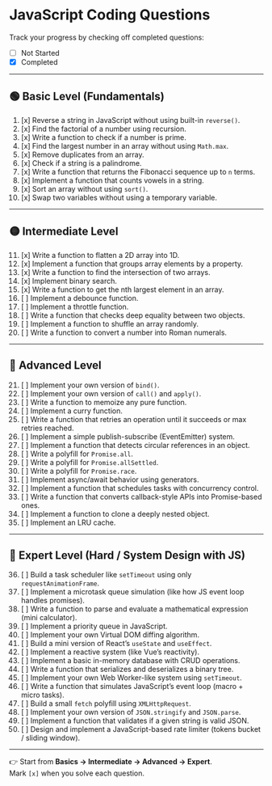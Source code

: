 # JavaScript Coding Questions

Track your progress by checking off completed questions:

- [ ] Not Started
- [x] Completed

---

## 🟢 Basic Level (Fundamentals)

1. [x] Reverse a string in JavaScript without using built-in `reverse()`.
2. [x] Find the factorial of a number using recursion.
3. [x] Write a function to check if a number is prime.
4. [x] Find the largest number in an array without using `Math.max`.
5. [x] Remove duplicates from an array.
6. [x] Check if a string is a palindrome.
7. [x] Write a function that returns the Fibonacci sequence up to `n` terms.
8. [x] Implement a function that counts vowels in a string.
9. [x] Sort an array without using `sort()`.
10. [x] Swap two variables without using a temporary variable.

---

## 🟡 Intermediate Level

11. [x] Write a function to flatten a 2D array into 1D.
12. [x] Implement a function that groups array elements by a property.
13. [x] Write a function to find the intersection of two arrays.
14. [x] Implement binary search.
15. [x] Write a function to get the nth largest element in an array.
16. [ ] Implement a debounce function.
17. [ ] Implement a throttle function.
18. [ ] Write a function that checks deep equality between two objects.
19. [ ] Implement a function to shuffle an array randomly.
20. [ ] Write a function to convert a number into Roman numerals.

---

## 🔵 Advanced Level

21. [ ] Implement your own version of `bind()`.
22. [ ] Implement your own version of `call()` and `apply()`.
23. [ ] Write a function to memoize any pure function.
24. [ ] Implement a curry function.
25. [ ] Write a function that retries an operation until it succeeds or max retries reached.
26. [ ] Implement a simple publish-subscribe (EventEmitter) system.
27. [ ] Implement a function that detects circular references in an object.
28. [ ] Write a polyfill for `Promise.all`.
29. [ ] Write a polyfill for `Promise.allSettled`.
30. [ ] Write a polyfill for `Promise.race`.
31. [ ] Implement async/await behavior using generators.
32. [ ] Implement a function that schedules tasks with concurrency control.
33. [ ] Write a function that converts callback-style APIs into Promise-based ones.
34. [ ] Implement a function to clone a deeply nested object.
35. [ ] Implement an LRU cache.

---

## 🔴 Expert Level (Hard / System Design with JS)

36. [ ] Build a task scheduler like `setTimeout` using only `requestAnimationFrame`.
37. [ ] Implement a microtask queue simulation (like how JS event loop handles promises).
38. [ ] Write a function to parse and evaluate a mathematical expression (mini calculator).
39. [ ] Implement a priority queue in JavaScript.
40. [ ] Implement your own Virtual DOM diffing algorithm.
41. [ ] Build a mini version of React’s `useState` and `useEffect`.
42. [ ] Implement a reactive system (like Vue’s reactivity).
43. [ ] Implement a basic in-memory database with CRUD operations.
44. [ ] Write a function that serializes and deserializes a binary tree.
45. [ ] Implement your own Web Worker-like system using `setTimeout`.
46. [ ] Write a function that simulates JavaScript’s event loop (macro + micro tasks).
47. [ ] Build a small `fetch` polyfill using `XMLHttpRequest`.
48. [ ] Implement your own version of `JSON.stringify` and `JSON.parse`.
49. [ ] Implement a function that validates if a given string is valid JSON.
50. [ ] Design and implement a JavaScript-based rate limiter (tokens bucket / sliding window).

---

👉 Start from **Basics → Intermediate → Advanced → Expert**.  
Mark `[x]` when you solve each question.
